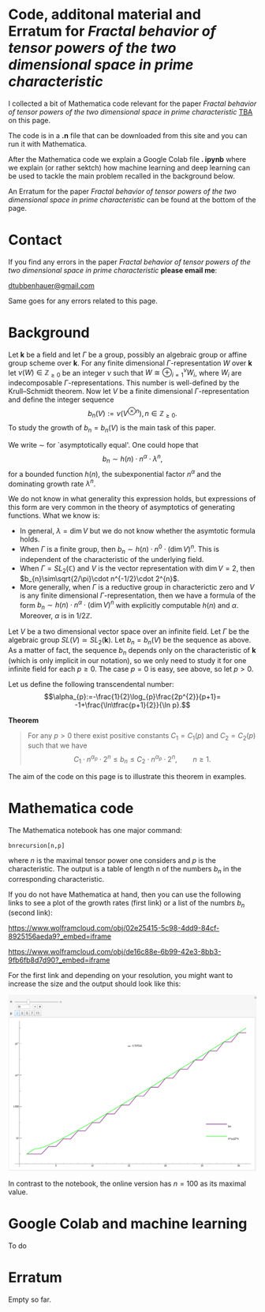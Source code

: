 # Code, additonal material and Erratum for *Fractal behavior of tensor powers of the two dimensional space in prime characteristic*

I collected a bit of Mathematica code relevant for the paper *Fractal behavior of tensor powers of the two dimensional space in prime characteristic*
<a href="TBA">TBA</a> on this page.

The code is in a **.n** file that can be downloaded from this site and you can run it with Mathematica. 

After the Mathematica code we explain a Google Colab file **. ipynb** where we explain (or rather sektch) how machine learning and deep learning can be used to tackle the main problem recalled in the background below.

An Erratum for the paper *Fractal behavior of tensor powers of the two dimensional space in prime characteristic* can be found at the bottom of the page.

# Contact

If you find any errors in the paper *Fractal behavior of tensor powers of the two dimensional space in prime characteristic* **please email me**:

[dtubbenhauer@gmail.com](mailto:dtubbenhauer@gmail.com?subject=[GitHub]%web-reps)

Same goes for any errors related to this page.

# Background

Let $\mathbf{k}$ be a field and let $\Gamma$ be a group, possibly an algebraic group or affine group scheme over $\mathbf{k}$. For any finite dimensional $\Gamma$-representation $W$ 
over $\mathbf{k}$ let $\nu(W)\in\mathbb{Z_{\geq\text{0}}}$ be an integer $\nu$ such that
$W\cong\oplus_{i=1}^{\nu}W_{i}$,
where $W_{i}$ are indecomposable $\Gamma$-representations. This number is well-defined
by the Krull&ndash;Schmidt theorem. Now let $V$ be a finite dimensional $\Gamma$-representation and define
the integer sequence
$$b_{n}(V):=\nu(V^{\otimes n}),n\in\mathbb{Z_{\geq\text{0}}}.$$
To study the growth of $b_{n}=b_{n}(V)$ is the main task of this paper.

We write $\sim$ for `asymptotically equal'. One could hope that
$$b_{n}\sim h(n)\cdot n^{\alpha}\cdot\lambda^{n},$$
for a bounded function $h(n)$, the subexponential factor $n^{\alpha}$ and the dominating growth rate $\lambda^{n}$.

We do not know in what generality this expression holds, 
but expressions of this form are very common in the theory of asymptotics of generating functions. What we know is:

- In general, $\lambda=\dim V$ but we do not know whether the asymtotic formula holds.
- When $\Gamma$ is a finite group, then $b_{n}\sim h(n)\cdot n^{0}\cdot(\dim V)^{n}$. This is independent of the characteristic of the underlying field.
- When $\Gamma=SL_{2}(\mathbb{C})$ and $V$ is the vector representation with $\dim V=2$, then $b_{n}\sim\sqrt{2/\pi}\cdot n^{-1/2}\cdot 2^{n}$.
- More generally, when $\Gamma$ is a reductive group in characterictic zero and $V$ is any finite dimensional $\Gamma$-representation, then we have a formula of the form $b_{n}\sim h(n)\cdot n^{\alpha}\cdot(\dim V)^{n}$ with explicitly computable $h(n)$ and $\alpha$. Moreover, $\alpha$ is in $1/2\mathbb{Z}$.

Let $V$ be a two dimensional vector space over an infinite field. Let $\Gamma$ be the algebraic group $SL(V)\simeq SL_{2}(\mathbf{k})$. Let 
$b_{n}=b_{n}(V)$ be the sequence as above. As a matter of fact, the sequence $b_{n}$ depends only on the characteristic of $\mathbf{k}$ (which is only implicit in our notation), so we only need to study it for one infinite field for each $p\geq 0$. The case $p=0$ is easy, see above, so let $p>0$.

Let us define the following transcendental number:
$$\alpha_{p}:=-\frac{1}{2}\log_{p}\frac{2p^{2}}{p+1}=
-1+\frac{\ln\tfrac{p+1}{2}}{\ln p}.$$

**Theorem**

>For any $p>0$ there exist positive constants $C_{1}=C_{1}(p)$ and $C_{2}=C_{2}(p)$
>such that we have
$$C_{1}\cdot n^{\alpha_{p}}\cdot 2^{n}\leq b_{n}\leq C_{2}\cdot n^{\alpha_{p}}\cdot 2^{n},\qquad n\geq 1.$$

The aim of the code on this page is to illustrate this theorem in examples.

# Mathematica code

The Mathematica notebook has one major command:

```
bnrecursion[n,p]
```

where $n$ is the maximal tensor power one considers and $p$ is the characteristic. The output is a table of length n of the numbers $b_{n}$ in the corresponding characteristic.

If you do not have Mathematica at hand, then you can use the following links to see a plot of the growth rates (first link) or a list of the numbrs $b_{n}$ (second link):

<https://www.wolframcloud.com/obj/02e25415-5c98-4dd9-84cf-8925156aeda9?_embed=iframe>

<https://www.wolframcloud.com/obj/de16c88e-6b99-42e3-8bb3-9fb6fb8d7d90?_embed=iframe>

For the first link and depending on your resolution, you might want to increase the size and the output should look like this:

![First link](plot-growth.png?raw=true "First link")

In contrast to the notebook, the online version has $n=100$ as its maximal value.

# Google Colab and machine learning

To do


# Erratum

Empty so far.

